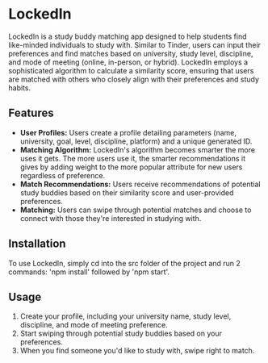 # LockedIn

LockedIn is a study buddy matching app designed to help students find like-minded individuals to study with. Similar to Tinder, users can input their preferences and find matches based on university, study level, discipline, and mode of meeting (online, in-person, or hybrid). LockedIn employs a sophisticated algorithm to calculate a similarity score, ensuring that users are matched with others who closely align with their preferences and study habits.

## Features

- **User Profiles:** Users create a profile detailing parameters (name, university, goal, level, discipline, platform) and a unique generated ID.
- **Matching Algorithm:** LockedIn's algorithm becomes smarter the more uses it gets. The more users use it, the smarter recommendations it gives by adding weight to the more popular attribute for new users regardless of preference.
- **Match Recommendations:** Users receive recommendations of potential study buddies based on their similarity score and user-provided preferences.
- **Matching:** Users can swipe through potential matches and choose to connect with those they're interested in studying with.

## Installation

To use LockedIn, simply cd into the src folder of the project and run 2 commands: 'npm install' followed by 'npm start'.

## Usage
1. Create your profile, including your university name, study level, discipline, and mode of meeting preference.
2. Start swiping through potential study buddies based on your preferences.
3. When you find someone you'd like to study with, swipe right to match.
